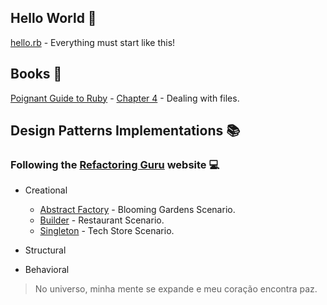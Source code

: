 ## Hello World 👾

[hello.rb](https://github.com/JoicePaz/ruby-studies/blob/main/Hello/hello.rb) - Everything must start like this! 

## Books 📖 
[Poignant Guide to Ruby](https://poignant.guide/book/) - [Chapter 4](https://github.com/JoicePaz/ruby-studies/blob/main/poignat-guide/chapter-4.rb) - Dealing with files. 

## Design Patterns Implementations 📚
### Following the [Refactoring Guru](https://refactoring.guru/) website 💻

- Creational
  -  [Abstract Factory](https://github.com/JoicePaz/ruby-studies/tree/main/design-patterns/creational/abstract-factory/blooming-gardens) - Blooming Gardens Scenario.
  -  [Builder](https://github.com/JoicePaz/ruby-studies/blob/main/design-patterns/creational/builder/restaurant) - Restaurant Scenario.
  -  [Singleton](https://github.com/JoicePaz/ruby-studies/tree/main/design-patterns/creational/singleton/tech-store) - Tech Store Scenario.

- Structural

- Behavioral



> No universo, minha mente se expande e meu coração encontra paz.
